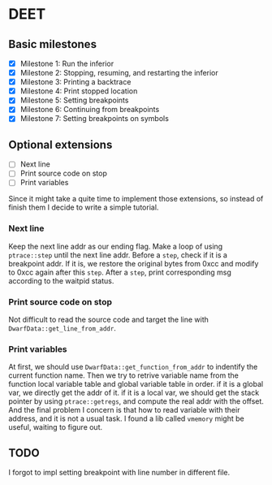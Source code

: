 # DEET

## Basic milestones
- [x] Milestone 1: Run the inferior
- [x] Milestone 2: Stopping, resuming, and restarting the inferior
- [x] Milestone 3: Printing a backtrace
- [x] Milestone 4: Print stopped location
- [x] Milestone 5: Setting breakpoints
- [x] Milestone 6: Continuing from breakpoints
- [x] Milestone 7: Setting breakpoints on symbols
## Optional extensions
- [ ] Next line
- [ ] Print source code on stop
- [ ] Print variables

Since it might take a quite time to implement those extensions, so instead of finish them I decide to write a simple tutorial.

### Next line 
Keep the next line addr as our ending flag. Make a loop of using `ptrace::step` until the next line addr.
Before a `step`, check if it is a breakpoint addr. If it is, we restore the original bytes from 0xcc and modify to 0xcc again after this `step`.
After a `step`, print corresponding msg according to the waitpid status.

### Print source code on stop
Not difficult to read the source code and target the line with `DwarfData::get_line_from_addr`.

### Print variables
At first, we should use `DwarfData::get_function_from_addr` to indentify the current function name. Then we try to retrive variable name from the function local variable table and global variable table in order.
if it is a global var, we directly get the addr of it.
if it is a local var, we should get the stack pointer by using `ptrace::getregs`, and compute the real addr with the offset.
And the final problem I concern is that how to read variable with their address, and it is not a usual task. I found a lib called `vmemory` might be useful, waiting to figure out. 

## TODO
I forgot to impl setting breakpoint with line number in different file. 